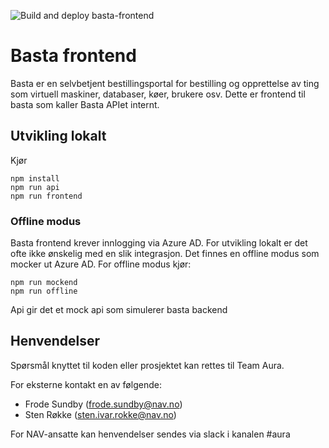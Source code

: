 ![Build and deploy basta-frontend](https://github.com/navikt/basta-frontend/workflows/Build%20and%20deploy%20basta-frontend/badge.svg)

# Basta frontend

Basta er en selvbetjent bestillingsportal for bestilling og opprettelse av ting som virtuell maskiner, databaser, køer, brukere osv.
Dette er frontend til basta som kaller Basta APIet internt.

## Utvikling lokalt

Kjør

```console
npm install
npm run api
npm run frontend
```

### Offline modus

Basta frontend krever innlogging via Azure AD. For utvikling lokalt er det ofte ikke ønskelig med en slik integrasjon.
Det finnes en offline modus som mocker ut Azure AD.
For offline modus kjør:

```console
npm run mockend
npm run offline
```

Api gir det et mock api som simulerer basta backend

## Henvendelser

Spørsmål knyttet til koden eller prosjektet kan rettes til Team Aura.

For eksterne kontakt en av følgende:

- Frode Sundby (frode.sundby@nav.no)
- Sten Røkke (sten.ivar.rokke@nav.no)

For NAV-ansatte kan henvendelser sendes via slack i kanalen #aura
